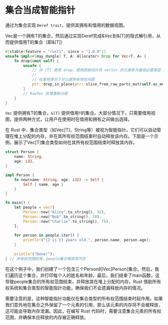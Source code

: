# 集合当成智能指针

通过为集合实现 `Deref trait`，提供其拥有和借用的数据视图。

Vec是一个拥有T的集合，然后通过实现Deref完成&Vec到&[T]的隐式解引用，从而提供借用T的集合（即&[T]）

```rust
#[stable(feature = "rust1", since = "1.0.0")]
unsafe impl<#[may_dangle] T, A: Allocator> Drop for Vec<T, A> {
    fn drop(&mut self) {
        unsafe {
            // 对 [T] 使用 drop，使用原始切片将 vector 的元素称为最弱必要类型；
            //
            // 在某些情况下可以避免有效性问题
            ptr::drop_in_place(ptr::slice_from_raw_parts_mut(self.as_mut_ptr(), self.len))
        }
        // RawVec 处理重新分配
    }
}
```

`Vec` 提供拥有T的集合，`&[T]` 提供借用`T`的集合。大部分情况下，只需要借用视图，提供两种方式，让用户在使用时在借用和拥有之间做出选择。

在 Rust 中，集合类型（如Vec[T]、String等）被视为智能指针。它们可以自动管理在堆上分配的内存，并在其所有权范围结束时自动释放该内存。下面是一个示例，展示了Vec[T]集合类型如何在其所有权范围结束时释放其内存。

```rust
struct Person {
    name: String,
    age: i32,
}

impl Person {
    fn new(name: String, age: i32) -> Self {
        Self { name, age }
    }
}

fn main() {
    let people = vec![
        Person::new("Alice".to_string(), 32),
        Person::new("Bob".to_string(), 28),
        Person::new("Charlie".to_string(), 75),
    ];
    
    for person in people.iter() {
        println!("{} is {} years old.", person.name, person.age);
    }
    
    println!("Done!");
} // 所有权范围结束，people集合释放其内存
```

在这个例子中，我们创建了一个包含三个Person的Vec[Person]集合。然后，我们遍历这个集合，并打印每个人的姓名和年龄。最后，我们结束了main函数，这导致people集合的所有权范围结束，并释放其在堆上分配的内存。Rust 借助所有权系统和集合类型的智能指针功能，确保我们不会遗漏释放内存的情况。

需要注意的是，这种智能指针功能仅在集合类型的所有权范围结束时起作用。如果我们意外地在集合之外保留了一个元素的引用，那么该元素的内存将不会被释放，这可能会导致内存泄漏。因此，在编写 Rust 代码时，需要注意集合元素的所有权范围，并确保本应释放的内存被正确释放。
